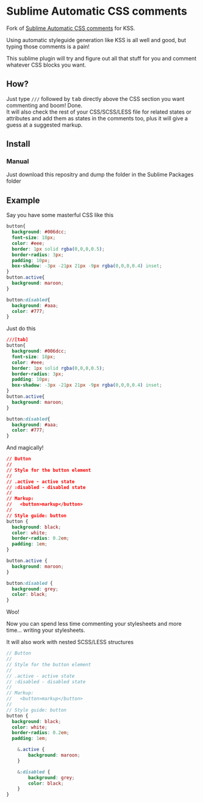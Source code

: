Sublime Automatic CSS comments
=========================

Fork of <a href="https://github.com/sc8696/sublime-css-auto-comments">Sublime Automatic CSS comments</a> for KSS.

Using automatic styleguide generation like KSS is all well and good, but typing those comments is a pain!

This sublime plugin will try and figure out all that stuff for you and comment whatever CSS blocks you want. 

<h2>How?</h2>
Just type <code>///</code> followed by <kbd>tab</kbd> directly above the CSS section you want commenting and boom! Done.<br/>
It will also check the rest of your CSS/SCSS/LESS file for related states or attributes and add them as states in the comments too, plus it will give a guess at a suggested markup.

<h2>Install</h2>

<h3>Manual</h3>
Just download this repositry and dump the folder in the Sublime Packages folder

<h2>Example</h2>

Say you have some masterful CSS like this

```css
button{
  background: #006dcc;
  font-size: 18px;
  color: #eee;
  border: 1px solid rgba(0,0,0,0.5);
  border-radius: 3px;
  padding: 10px;
  box-shadow: -3px -21px 21px -9px rgba(0,0,0,0.4) inset;
}
button.active{
  background: maroon;
}

button:disabled{
  background: #aaa;
  color: #777;
}
````

Just do this

```css
///[tab]
button{
  background: #006dcc;
  font-size: 18px;
  color: #eee;
  border: 1px solid rgba(0,0,0,0.5);
  border-radius: 3px;
  padding: 10px;
  box-shadow: -3px -21px 21px -9px rgba(0,0,0,0.4) inset;
}
button.active{
  background: maroon;
}

button:disabled{
  background: #aaa;
  color: #777;
}
````

And magically!


```css
// Button
//
// Style for the button element
//
// .active - active state
// :disabled - disabled state
//
// Markup:
//   <button>markup</button>
//
// Style guide: button
button {
  background: black;
  color: white;
  border-radius: 0.2em;
  padding: 1em;
}

button.active {
  background: maroon;
}

button:disabled {
  background: grey;
  color: black;
}
````

Woo!

Now you can spend less time commenting your stylesheets and more time... writing your stylesheets.

It will also work with nested SCSS/LESS structures

```scss
// Button
//
// Style for the button element
//
// .active - active state
// :disabled - disabled state
//
// Markup:
//   <button>markup</button>
//
// Style guide: button
button {
  background: black;
  color: white;
  border-radius: 0.2em;
  padding: 1em;

	&.active {
		background: maroon;
	}

	&:disabled {
		background: grey;
		color: black;
	}
}
````

